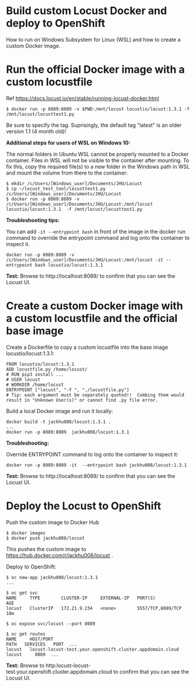 # Build custom Locust Docker and deploy to OpenShift
How to run on Windows Subsystem for Linux (WSL) and how to create a custom Docker image.

# Run the official Docker image with a custom locustfile

Ref https://docs.locust.io/en/stable/running-locust-docker.html

```
$ docker run -p 8089:8089 -v $PWD:/mnt/locust locustio/locust:1.3.1 -f /mnt/locust/locusttest1.py
```

Be sure to specify the tag.  Suprisingly, the default tag "latest" is an older version 1.1 (4 month old)!

**Additional steps for users of WSL on Windows 10:**

The normal folders in Ubuntu WSL cannot be properly mounted to a Docker container. Files in WSL will not be visible to the container after mounting.
To fix this, copy the required file(s) to a new folder in the Windows path in WSL and mount the volume from there to the container:

```
$ mkdir /c/Users/[Windows_user]/Documents/JHU/Locust
$ cp ~/locust_test_tool/locusttest1.py  /c/Users/[Windows_user]/Documents/JHU/Locust
$ docker run -p 8089:8089 -v /c/Users/[Windows_user]/Documents/JHU/Locust:/mnt/locust locustio/locust:1.3.1  -f /mnt/locust/locusttest1.py
```

**Troubleshooting tips:**

You can add `-it --entrypoint bash` in front of the image in the docker run command to override the entrypoint command and log onto the container to inspect it.

```
docker run -p 8089:8089 -v /c/Users/[Windows_user]/Documents/JHU/Locust:/mnt/locust -it --entrypoint bash locustio/locust:1.3.1
```

**Test:**
Browse to http://localhost:8089/ to confirm that you can see the Locust UI.


# Create a custom Docker image with a custom locustfile and the official base image

Create a Dockerfile to copy a custom locustfile into the base image locustio/locust:1.3.1:

```
FROM locustio/locust:1.3.1
ADD locustfile.py /home/locust/
# RUN pip3 install ...
# USER locust
# WORKDIR /home/locust
ENTRYPOINT ["locust", "-f ", "./locustfile.py"]
# Tip: each argument must be separately quoted!!  Combing them would result in "Unknown User(s)" or cannot find .py file error.
```

Build a local Docker image and run it locally:

```
docker build -t jackhu008/locust:1.3.1 .
...
docker run -p 8089:8089  jackhu008/locust:1.3.1
```

**Troubleshooting:**

Override ENTRYPOINT command to log onto the container to inspect it:

```
docker run -p 8089:8089 -it  --entrypoint bash jackhu008/locust:1.3.1
```

**Test:**
Browse to http://localhost:8089/ to confirm that you can see the Locust UI.


# Deploy the Locust to OpenShift

Push the custom image to Docker Hub

```
$ docker images
$ docker push jackhu008/locust
```
This pushes the custom image to https://hub.docker.com/r/jackhu008/locust .

Deploy to OpenShift:

```
$ oc new-app jackhu008/locust:1.3.1
...

$ oc get svc
NAME     TYPE        CLUSTER-IP     EXTERNAL-IP   PORT(S)             AGE
locust   ClusterIP   172.21.9.234   <none>        5557/TCP,8089/TCP   18m

$ oc expose svc/locust --port 8089

$ oc get routes
NAME     HOST/PORT                                                   PATH   SERVICES   PORT  ...
locust   locust-locust-test.your.openshift.cluster.appdomain.cloud          locust     8089  ...
```
**Test:**
Browse to http:locust-locust-test.your.openshift.cluster.appdomain.cloud to confirm that you can see the Locust UI.

